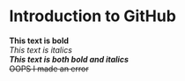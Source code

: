 
 # Introduction to GitHub
 **This text is bold**\
*This text is italics*\
 ***This text is both bold and italics***\
 ~~OOPS I made an error~~

